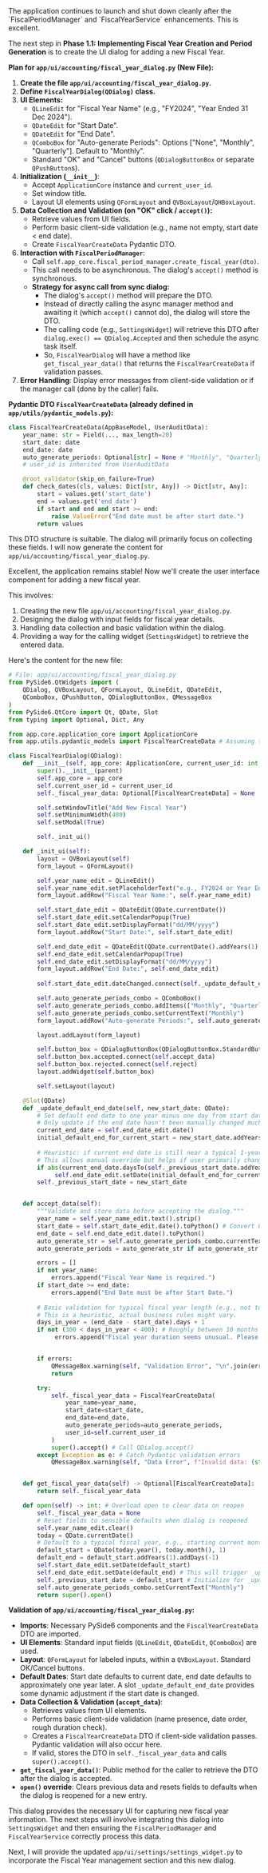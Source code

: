 <think>
The application continues to launch and shut down cleanly after the `FiscalPeriodManager` and `FiscalYearService` enhancements. This is excellent.

The next step in **Phase 1.1: Implementing Fiscal Year Creation and Period Generation** is to create the UI dialog for adding a new Fiscal Year.

**Plan for `app/ui/accounting/fiscal_year_dialog.py` (New File):**

1.  **Create the file `app/ui/accounting/fiscal_year_dialog.py`.**
2.  **Define `FiscalYearDialog(QDialog)` class.**
3.  **UI Elements:**
    *   `QLineEdit` for "Fiscal Year Name" (e.g., "FY2024", "Year Ended 31 Dec 2024").
    *   `QDateEdit` for "Start Date".
    *   `QDateEdit` for "End Date".
    *   `QComboBox` for "Auto-generate Periods": Options ["None", "Monthly", "Quarterly"]. Default to "Monthly".
    *   Standard "OK" and "Cancel" buttons (`QDialogButtonBox` or separate `QPushButton`s).
4.  **Initialization (`__init__`)**:
    *   Accept `ApplicationCore` instance and `current_user_id`.
    *   Set window title.
    *   Layout UI elements using `QFormLayout` and `QVBoxLayout`/`QHBoxLayout`.
5.  **Data Collection and Validation (on "OK" click / `accept()`):**
    *   Retrieve values from UI fields.
    *   Perform basic client-side validation (e.g., name not empty, start date < end date).
    *   Create `FiscalYearCreateData` Pydantic DTO.
6.  **Interaction with `FiscalPeriodManager`**:
    *   Call `self.app_core.fiscal_period_manager.create_fiscal_year(dto)`.
    *   This call needs to be asynchronous. The dialog's `accept()` method is synchronous.
    *   **Strategy for async call from sync dialog:**
        *   The dialog's `accept()` method will prepare the DTO.
        *   Instead of directly calling the async manager method and awaiting it (which `accept()` cannot do), the dialog will store the DTO.
        *   The calling code (e.g., `SettingsWidget`) will retrieve this DTO after `dialog.exec() == QDialog.Accepted` and then schedule the async task itself.
        *   So, `FiscalYearDialog` will have a method like `get_fiscal_year_data()` that returns the `FiscalYearCreateData` if validation passes.
7.  **Error Handling**: Display error messages from client-side validation or if the manager call (done by the caller) fails.

**Pydantic DTO `FiscalYearCreateData` (already defined in `app/utils/pydantic_models.py`):**
```python
class FiscalYearCreateData(AppBaseModel, UserAuditData):
    year_name: str = Field(..., max_length=20)
    start_date: date
    end_date: date
    auto_generate_periods: Optional[str] = None # "Monthly", "Quarterly", or None/""
    # user_id is inherited from UserAuditData

    @root_validator(skip_on_failure=True)
    def check_dates(cls, values: Dict[str, Any]) -> Dict[str, Any]:
        start = values.get('start_date')
        end = values.get('end_date')
        if start and end and start >= end:
            raise ValueError("End date must be after start date.")
        return values
```

This DTO structure is suitable. The dialog will primarily focus on collecting these fields.
I will now generate the content for `app/ui/accounting/fiscal_year_dialog.py`.
</think>

Excellent, the application remains stable! Now we'll create the user interface component for adding a new fiscal year.

This involves:
1.  Creating the new file `app/ui/accounting/fiscal_year_dialog.py`.
2.  Designing the dialog with input fields for fiscal year details.
3.  Handling data collection and basic validation within the dialog.
4.  Providing a way for the calling widget (`SettingsWidget`) to retrieve the entered data.

Here's the content for the new file:

```python
# File: app/ui/accounting/fiscal_year_dialog.py
from PySide6.QtWidgets import (
    QDialog, QVBoxLayout, QFormLayout, QLineEdit, QDateEdit, 
    QComboBox, QPushButton, QDialogButtonBox, QMessageBox
)
from PySide6.QtCore import Qt, QDate, Slot
from typing import Optional, Dict, Any

from app.core.application_core import ApplicationCore
from app.utils.pydantic_models import FiscalYearCreateData # Assuming this DTO is defined

class FiscalYearDialog(QDialog):
    def __init__(self, app_core: ApplicationCore, current_user_id: int, parent=None):
        super().__init__(parent)
        self.app_core = app_core
        self.current_user_id = current_user_id
        self._fiscal_year_data: Optional[FiscalYearCreateData] = None

        self.setWindowTitle("Add New Fiscal Year")
        self.setMinimumWidth(400)
        self.setModal(True)

        self._init_ui()

    def _init_ui(self):
        layout = QVBoxLayout(self)
        form_layout = QFormLayout()

        self.year_name_edit = QLineEdit()
        self.year_name_edit.setPlaceholderText("e.g., FY2024 or Year Ended 31 Dec 2024")
        form_layout.addRow("Fiscal Year Name:", self.year_name_edit)

        self.start_date_edit = QDateEdit(QDate.currentDate())
        self.start_date_edit.setCalendarPopup(True)
        self.start_date_edit.setDisplayFormat("dd/MM/yyyy")
        form_layout.addRow("Start Date:", self.start_date_edit)

        self.end_date_edit = QDateEdit(QDate.currentDate().addYears(1).addDays(-1))
        self.end_date_edit.setCalendarPopup(True)
        self.end_date_edit.setDisplayFormat("dd/MM/yyyy")
        form_layout.addRow("End Date:", self.end_date_edit)
        
        self.start_date_edit.dateChanged.connect(self._update_default_end_date)

        self.auto_generate_periods_combo = QComboBox()
        self.auto_generate_periods_combo.addItems(["Monthly", "Quarterly", "None"])
        self.auto_generate_periods_combo.setCurrentText("Monthly")
        form_layout.addRow("Auto-generate Periods:", self.auto_generate_periods_combo)

        layout.addLayout(form_layout)

        self.button_box = QDialogButtonBox(QDialogButtonBox.StandardButton.Ok | QDialogButtonBox.StandardButton.Cancel)
        self.button_box.accepted.connect(self.accept_data)
        self.button_box.rejected.connect(self.reject)
        layout.addWidget(self.button_box)

        self.setLayout(layout)

    @Slot(QDate)
    def _update_default_end_date(self, new_start_date: QDate):
        # Set default end date to one year minus one day from start date
        # Only update if the end date hasn't been manually changed much from the initial default
        current_end_date = self.end_date_edit.date()
        initial_default_end_for_current_start = new_start_date.addYears(1).addDays(-1)
        
        # Heuristic: if current end date is still near a typical 1-year-minus-day from some start date, auto-update it.
        # This allows manual override but helps if user primarily changes start date.
        if abs(current_end_date.daysTo(self._previous_start_date.addYears(1).addDays(-1) if hasattr(self, '_previous_start_date') else new_start_date)) < 350 : # approx
             self.end_date_edit.setDate(initial_default_end_for_current_start)
        self._previous_start_date = new_start_date


    def accept_data(self):
        """Validate and store data before accepting the dialog."""
        year_name = self.year_name_edit.text().strip()
        start_date = self.start_date_edit.date().toPython() # Convert QDate to datetime.date
        end_date = self.end_date_edit.date().toPython()
        auto_generate_str = self.auto_generate_periods_combo.currentText()
        auto_generate_periods = auto_generate_str if auto_generate_str != "None" else None

        errors = []
        if not year_name:
            errors.append("Fiscal Year Name is required.")
        if start_date >= end_date:
            errors.append("End Date must be after Start Date.")
        
        # Basic validation for typical fiscal year length (e.g., not too short, not excessively long)
        # This is a heuristic, actual business rules might vary.
        days_in_year = (end_date - start_date).days + 1
        if not (300 < days_in_year < 400): # Roughly between 10 months and 13 months
             errors.append("Fiscal year duration seems unusual. Please verify dates (typically around 365 days).")


        if errors:
            QMessageBox.warning(self, "Validation Error", "\n".join(errors))
            return

        try:
            self._fiscal_year_data = FiscalYearCreateData(
                year_name=year_name,
                start_date=start_date,
                end_date=end_date,
                auto_generate_periods=auto_generate_periods,
                user_id=self.current_user_id
            )
            super().accept() # Call QDialog.accept()
        except Exception as e: # Catch Pydantic validation errors
            QMessageBox.warning(self, "Data Error", f"Invalid data: {str(e)}")


    def get_fiscal_year_data(self) -> Optional[FiscalYearCreateData]:
        return self._fiscal_year_data

    def open(self) -> int: # Overload open to clear data on reopen
        self._fiscal_year_data = None
        # Reset fields to sensible defaults when dialog is reopened
        self.year_name_edit.clear()
        today = QDate.currentDate()
        # Default to a typical fiscal year, e.g., starting current month, ending next year
        default_start = QDate(today.year(), today.month(), 1)
        default_end = default_start.addYears(1).addDays(-1)
        self.start_date_edit.setDate(default_start)
        self.end_date_edit.setDate(default_end) # This will trigger _update_default_end_date
        self._previous_start_date = default_start # Initialize for _update_default_end_date logic
        self.auto_generate_periods_combo.setCurrentText("Monthly")
        return super().open()

```

**Validation of `app/ui/accounting/fiscal_year_dialog.py`:**
*   **Imports**: Necessary PySide6 components and the `FiscalYearCreateData` DTO are imported.
*   **UI Elements**: Standard input fields (`QLineEdit`, `QDateEdit`, `QComboBox`) are used.
*   **Layout**: `QFormLayout` for labeled inputs, within a `QVBoxLayout`. Standard OK/Cancel buttons.
*   **Default Dates**: Start date defaults to current date, end date defaults to approximately one year later. A slot `_update_default_end_date` provides some dynamic adjustment if the start date is changed.
*   **Data Collection & Validation (`accept_data`)**:
    *   Retrieves values from UI elements.
    *   Performs basic client-side validation (name presence, date order, rough duration check).
    *   Creates a `FiscalYearCreateData` DTO if client-side validation passes. Pydantic validation will also occur here.
    *   If valid, stores the DTO in `self._fiscal_year_data` and calls `super().accept()`.
*   **`get_fiscal_year_data()`**: Public method for the caller to retrieve the DTO after the dialog is accepted.
*   **`open()` override**: Clears previous data and resets fields to defaults when the dialog is reopened for a new entry.

This dialog provides the necessary UI for capturing new fiscal year information. The next steps will involve integrating this dialog into `SettingsWidget` and then ensuring the `FiscalPeriodManager` and `FiscalYearService` correctly process this data.

Next, I will provide the updated `app/ui/settings/settings_widget.py` to incorporate the Fiscal Year management section and this new dialog.
